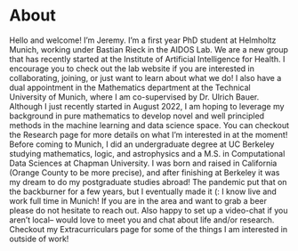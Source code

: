 # About

Hello and welcome! I’m Jeremy. I’m a first year PhD student at Helmholtz Munich, working under Bastian Rieck in the AIDOS Lab. We are a new group that has recently started at the Institute of Artificial Intelligence for Health. I encourage you to check out the lab website if you are interested in collaborating, joining, or just want to learn about what we do! I also have a dual appointment in the Mathematics department at the Technical University of Munich, where I am co-supervised by Dr. Ulrich Bauer. Although I just recently started in August 2022, I am hoping to leverage my background in pure mathematics to develop novel and well principled methods in the machine learning and data science space. You can checkout the Research page for more details on what I’m interested in at the moment!
Before coming to Munich, I did an undergraduate degree at UC Berkeley studying mathematics, logic, and astrophysics and a M.S. in Computational Data Sciences at Chapman University. I was born and raised in California (Orange County to be more precise), and after finishing at Berkeley it was my dream to do my postgraduate studies abroad! The pandemic put that on the backburner for a few years, but I eventually made it (:
I know live and work full time in Munich! If you are in the area and want to grab a beer please do not hesitate to reach out. Also happy to set up a video-chat if you aren’t local– would love to meet you and chat about life and/or research. Checkout my Extracurriculars page for some of the things I am interested in outside of work!




